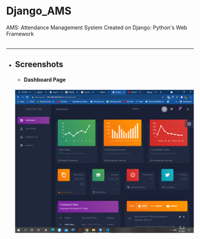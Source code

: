 # Django_AMS
AMS: Attendance Management System
Created on Django: Python's Web Framework
<br><br><hr>
* ## Screenshots
  * #### Dashboard Page
  ![Dashboard](https://github.com/wackymenace/Django_AMS/blob/main/images/dashboard.png)
